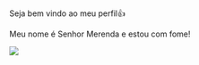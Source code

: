 Seja bem vindo ao meu perfil👍


Meu nome é Senhor Merenda e estou com fome!

![](https://media1.tenor.com/m/i7S801tLQQoAAAAC/yummy-nom-nom.gif)
